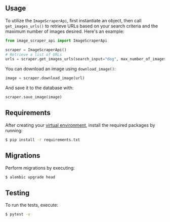 ## Usage

To utilize the `ImageScraperApi`, first instantiate an object, then call `get_images_urls()` to retrieve URLs based on your search criteria and the maximum number of images desired. Here's an example:

```python
from image_scraper_api import ImageScraperApi

scraper = ImageScraperApi()
# Retrieve a list of URLs
urls = scraper.get_images_urls(search_input="dog", max_number_of_images=10)
```

You can download an image using `download_image()`:

```python
image = scraper.download_image(url)
```

And save it to the database with:

```python
scraper.save_image(image)
```

## Requirements

After creating your [virtual environment](https://docs.python.org/3/library/venv.html), install the required packages by running:

```sh
$ pip install -r requirements.txt
```

## Migrations

Perform migrations by executing:

```sh
$ alembic upgrade head
``` 

## Testing

To run the tests, execute:

```sh
$ pytest -v
```
